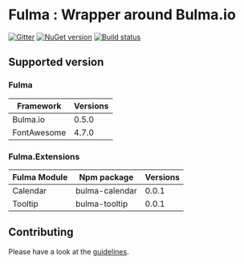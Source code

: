 # Fulma : Wrapper around Bulma.io

[![Gitter](https://badges.gitter.im/gitterHQ/gitter.svg)](https://gitter.im/fable-compiler/Fable)
[![NuGet version](https://badge.fury.io/nu/Fable.Elmish.Bulma.svg)](https://badge.fury.io/nu/Fable.Elmish.Bulma)
[![Build status](https://ci.appveyor.com/api/projects/status/aund4l7ucumt1dw0/branch/master?svg=true)](https://ci.appveyor.com/project/MangelMaxime/fable-elmish-bulma/branch/master)


## Supported version

### Fulma

| Framework | Versions |
|---|---|
| Bulma.io | 0.5.0 |
| FontAwesome | 4.7.0 |

### Fulma.Extensions

| Fulma Module | Npm package | Versions |
|---|---|---|
| Calendar | bulma-calendar | 0.0.1 |
| Tooltip | bulma-tooltip | 0.0.1|


Contributing
------
Please have a look at the [guidelines](https://github.com/fable-elmish/elmish/blob/master/.github/CONTRIBUTING.md).
